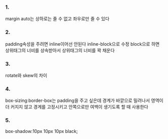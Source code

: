 ### 1.
margin auto는 상하로는 줄 수 없고 좌우로만 줄 수 있다

### 2.
padding속성을 주려면 inline이어선 안된다 inline-block으로 수정 block으로 하면 상위태그의 너비를 상속받아서 상위태그의 너비를 꽉 채운다

### 3.
rotate와 skew의 차이

### 4.
box-sizing:border-box는 padding을 주고 싶은데 경계가 바깥으로 밀려나서 영역이 더 커지지 않고 경계를 고정시키고 안쪽으로만 여백이 생기도록 할 때 사용한다

### 5.
box-shadow:10px 10px 10px black;

